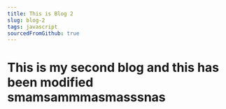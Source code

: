 ```yaml
---
title: This is Blog 2
slug: blog-2
tags: javascript
sourcedFromGithub: true
---
```


# This is my second blog and this has been modified smamsammmasmasssnas